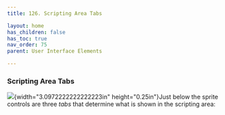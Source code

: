 ```yaml
---
title: 126. Scripting Area Tabs

layout: home
has_children: false
has_toc: true
nav_order: 75
parent: User Interface Elements

---
```


### Scripting Area Tabs

![](image1059.png){width="3.0972222222222223in"
height="0.25in"}Just below the sprite controls are three *tabs* that
determine what is shown in the scripting area:

